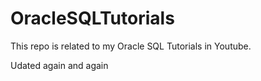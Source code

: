 # OracleSQLTutorials
This repo is related to my Oracle SQL Tutorials in Youtube.

Udated again and again